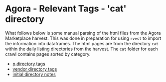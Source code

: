 # Agora - Relevant Tags - 'cat' directory

What follows below is some manual parsing of the html files from the Agora Marketplace harvest. This was done in preparation for using `rvest` to import the information into dataframes. The html pages are from the directory `cat` within the daily listing directories from the harvest. The `cat` folder for each crawl contains pages sorted by category.

- [p directory tags](ag-RelevantTags-p.md)
- [vendor directory tags](g-RelevantTags-vendor.md)
- [initial directory notes](agDirectoryNotes.md)